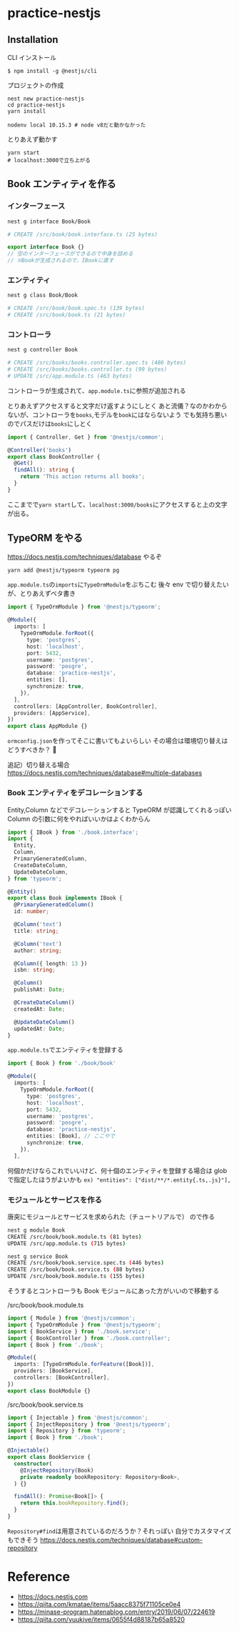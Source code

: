 # practice-nestjs

## Installation

CLI インストール

```
$ npm install -g @nestjs/cli
```

プロジェクトの作成

```
nest new practice-nestjs
cd practice-nestjs
yarn install
```

```
nodenv local 10.15.3 # node v8だと動かなかった
```

とりあえず動かす

```
yarn start
# localhost:3000で立ち上がる
```

## Book エンティティを作る

### インターフェース

```sh
nest g interface Book/Book

# CREATE /src/book/book.interface.ts (25 bytes)
```

```ts
export interface Book {}
// 空のインターフェースができるので中身を詰める
// ※Bookが生成されるので、IBookに直す
```

### エンティティ

```sh
nest g class Book/Book

# CREATE /src/book/book.spec.ts (139 bytes)
# CREATE /src/book/book.ts (21 bytes)
```

### コントローラ

```sh
nest g controller Book

# CREATE /src/books/books.controller.spec.ts (486 bytes)
# CREATE /src/books/books.controller.ts (99 bytes)
# UPDATE /src/app.module.ts (463 bytes)
```

コントローラが生成されて、`app.module.ts`に参照が追加される

とりあえずアクセスすると文字だけ返すようにしとく
あと流儀？なのかわからないが、コントローラを`books`,モデルを`book`にはならないよう
でも気持ち悪いのでパスだけは`books`にしとく

```ts
import { Controller, Get } from '@nestjs/common';

@Controller('books')
export class BookController {
  @Get()
  findAll(): string {
    return 'This action returns all books';
  }
}
```

ここまでで`yarn start`して、`localhost:3000/books`にアクセスすると上の文字が出る。

## TypeORM をやる

https://docs.nestjs.com/techniques/database
やるぞ

```sh
yarn add @nestjs/typeorm typeorm pg
```

`app.module.ts`の`imports`に`TypeOrmModule`をぶちこむ
後々 env で切り替えたいが、とりあえずベタ書き

```ts
import { TypeOrmModule } from '@nestjs/typeorm';

@Module({
  imports: [
    TypeOrmModule.forRoot({
      type: 'postgres',
      host: 'localhost',
      port: 5432,
      username: 'postgres',
      password: 'posgre',
      database: 'practice-nestjs',
      entities: [],
      synchronize: true,
    }),
  ],
  controllers: [AppController, BookController],
  providers: [AppService],
})
export class AppModule {}
```

`ormconfig.json`を作ってそこに書いてもよいらしい
その場合は環境切り替えはどうすべきか？ :thinking:

追記）切り替える場合
https://docs.nestjs.com/techniques/database#multiple-databases

### Book エンティティをデコレーションする

Entity,Column などでデコレーションすると TypeORM が認識してくれるっぽい
Column の引数に何をやればいいかはよくわからん

```ts
import { IBook } from './book.interface';
import {
  Entity,
  Column,
  PrimaryGeneratedColumn,
  CreateDateColumn,
  UpdateDateColumn,
} from 'typeorm';

@Entity()
export class Book implements IBook {
  @PrimaryGeneratedColumn()
  id: number;

  @Column('text')
  title: string;

  @Column('text')
  author: string;

  @Column({ length: 13 })
  isbn: string;

  @Column()
  publishAt: Date;

  @CreateDateColumn()
  createdAt: Date;

  @UpdateDateColumn()
  updatedAt: Date;
}
```

`app.module.ts`でエンティティを登録する

```ts
import { Book } from './book/book'

@Module({
  imports: [
    TypeOrmModule.forRoot({
      type: 'postgres',
      host: 'localhost',
      port: 5432,
      username: 'postgres',
      password: 'posgre',
      database: 'practice-nestjs',
      entities: [Book], // ここやで
      synchronize: true,
    }),
  ],
```

何個かだけならこれでいいけど、何十個のエンティティを登録する場合は glob で指定したほうがよいかも
`ex) "entities": ["dist/**/*.entity{.ts,.js}"],`

### モジュールとサービスを作る

唐突にモジュールとサービスを求められた（チュートリアルで）
ので作る

```sh
nest g module Book
CREATE /src/book/book.module.ts (81 bytes)
UPDATE /src/app.module.ts (715 bytes)

nest g service Book
CREATE /src/book/book.service.spec.ts (446 bytes)
CREATE /src/book/book.service.ts (88 bytes)
UPDATE /src/book/book.module.ts (155 bytes)
```

そうするとコントローラも Book モジュールにあった方がいいので移動する

/src/book/book.module.ts

```ts
import { Module } from '@nestjs/common';
import { TypeOrmModule } from '@nestjs/typeorm';
import { BookService } from './book.service';
import { BookController } from './book.controller';
import { Book } from './book';

@Module({
  imports: [TypeOrmModule.forFeature([Book])],
  providers: [BookService],
  controllers: [BookController],
})
export class BookModule {}
```

/src/book/book.service.ts

```ts
import { Injectable } from '@nestjs/common';
import { InjectRepository } from '@nestjs/typeorm';
import { Repository } from 'typeorm';
import { Book } from './book';

@Injectable()
export class BookService {
  constructor(
    @InjectRepository(Book)
    private readonly bookRepository: Repository<Book>,
  ) {}

  findAll(): Promise<Book[]> {
    return this.bookRepository.find();
  }
}
```

`Repository#find`は用意されているのだろうか？それっぽい
自分でカスタマイズもできそう
https://docs.nestjs.com/techniques/database#custom-repository

# Reference

- https://docs.nestjs.com
- https://qiita.com/kmatae/items/5aacc8375f71105ce0e4
- https://minase-program.hatenablog.com/entry/2019/06/07/224619
- https://qiita.com/yuukive/items/0655f4d88187b65a8520

